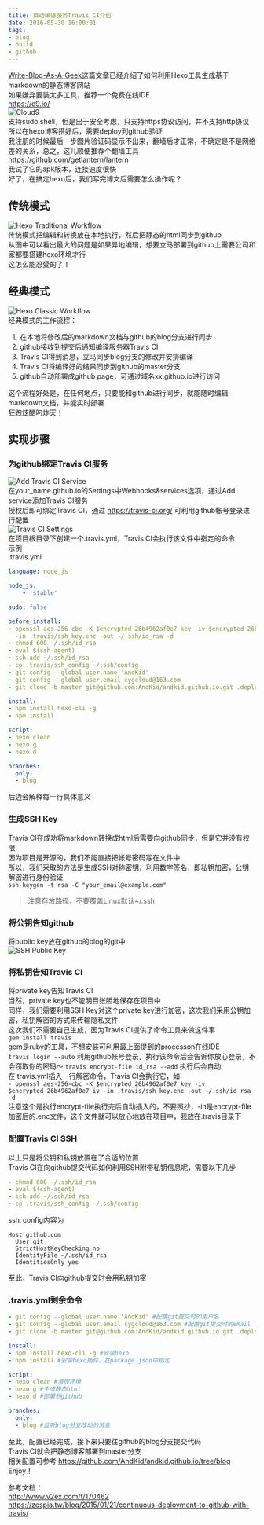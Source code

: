 ```yaml
---
title: 自动编译服务Travis CI介绍
date: 2016-05-30 16:00:01
tags:
- blog
- build
- github
---
```

[Write-Blog-As-A-Geek](https://andkid.github.io/2015/10/09/write-blog-as-a-geek/)这篇文章已经介绍了如何利用Hexo工具生成基于markdown的静态博客网站  
如果嫌弃要装太多工具，推荐一个免费在线IDE  
https://c9.io/  
![Cloud9](/uploads/cloud9.png)  
支持sudo shell，但是出于安全考虑，只支持https协议访问，并不支持http协议  
所以在hexo博客搭好后，需要deploy到github验证  
我注册的时候最后一步图片验证码显示不出来，翻墙后才正常，不确定是不是网络差的关系，总之，这儿顺便推荐个翻墙工具  
https://github.com/getlantern/lantern  
我试了它的apk版本，连接速度很快  
好了，在搞定hexo后，我们写完博文后需要怎么操作呢？
## 传统模式
![Hexo Traditional Workflow](/uploads/hexo_traditional_workflow.png)  
传统模式把编辑和转换放在本地执行，然后把静态的html同步到github  
从图中可以看出最大的问题是如果异地编辑，想要立马部署到github上需要公司和家都要搭建hexo环境才行  
这怎么能忍受的了！  

## 经典模式
![Hexo Classic Workflow](/uploads/hexo_classic_workflow.png)  
经典模式的工作流程：  
1. 在本地将修改后的markdown文档与github的blog分支进行同步
2. github接收到提交后通知编译服务器Travis CI
3. Travis CI得到消息，立马同步blog分支的修改并安排编译
4. Travis CI将编译好的结果同步到github的master分支
5. github自动部署成github page，可通过域名xx.github.io进行访问

这个流程好处是，在任何地点，只要能和github进行同步，就能随时编辑markdown文档，并能实时部署  
狂跩炫酷叼炸天！

## 实现步骤
### 为github绑定Travis CI服务
![Add Travis CI Service](/uploads/add_service.png)  
在your_name.github.io的Settings中Webhooks&services选项，通过Add service添加Travis CI服务  
授权后即可绑定Travis CI，通过 https://travis-ci.org/ 可利用github帐号登录进行配置  
![Travis CI Settings](/uploads/travis_settings.png)  
在项目根目录下创建一个.travis.yml，Travis CI会执行该文件中指定的命令  
示例  
.travis.yml
```yml
language: node_js

node_js:
    - 'stable'

sudo: false

before_install:
- openssl aes-256-cbc -K $encrypted_26b4962af0e7_key -iv $encrypted_26b4962af0e7_iv
  -in .travis/ssh_key.enc -out ~/.ssh/id_rsa -d
- chmod 600 ~/.ssh/id_rsa
- eval $(ssh-agent)
- ssh-add ~/.ssh/id_rsa
- cp .travis/ssh_config ~/.ssh/config
- git config --global user.name 'AndKid'
- git config --global user.email cygcloud@163.com
- git clone -b master git@github.com:AndKid/andkid.github.io.git .deploy_git

install:
- npm install hexo-cli -g
- npm install

script:
- hexo clean
- hexo g
- hexo d

branches:
  only:
  - blog

```
后边会解释每一行具体意义  
### 生成SSH Key
Travis CI在成功将markdown转换成html后需要向github同步，但是它并没有权限  
因为项目是开源的，我们不能直接把帐号密码写在文件中  
所以，我们采取的方法是生成SSH对称密钥，利用数字签名，即私钥加密，公钥解密进行身份验证  
`ssh-keygen -t rsa -C "your_email@example.com"`
> 注意存放路径，不要覆盖Linux默认~/.ssh  

### 将公钥告知github
将public key放在github的blog的git中  
![SSH Public Key](/uploads/ssh_public_key.png)  

### 将私钥告知Travis CI
将private key告知Travis CI  
当然，private key也不能明目张胆地保存在项目中  
同样，我们需要利用SSH Key对这个private key进行加密，这次我们采用公钥加密，私钥解密的方式来传输隐私文件  
这次我们不需要自己生成，因为Travis CI提供了命令工具来做这件事  
`gem install travis`  
gem是ruby的工具，不想安装可利用最上面提到的processon在线IDE  
`travis login --auto`
利用github帐号登录，执行该命令后会告诉你放心登录，不会窃取你的密码～
`travis encrypt-file id_rsa --add`
执行后会自动在.travis.yml插入一行解密命令，Travis CI会执行它，如  
`- openssl aes-256-cbc -K $encrypted_26b4962af0e7_key -iv $encrypted_26b4962af0e7_iv
  -in .travis/ssh_key.enc -out ~/.ssh/id_rsa -d`  
注意这个是执行encrypt-file执行完后自动插入的，不要照抄，-in是encrypt-file加密后的.enc文件，这个文件就可以放心地放在项目中，我放在.travis目录下  

### 配置Travis CI SSH
以上只是将公钥和私钥放置在了合适的位置  
Travis CI在向github提交代码如何利用SSH附带私钥信息呢，需要以下几步  
```yml
- chmod 600 ~/.ssh/id_rsa
- eval $(ssh-agent)
- ssh-add ~/.ssh/id_rsa
- cp .travis/ssh_config ~/.ssh/config
```
ssh_config内容为  
```
Host github.com
  User git
  StrictHostKeyChecking no
  IdentityFile ~/.ssh/id_rsa
  IdentitiesOnly yes
```
至此，Travis CI向github提交时会用私钥加密  

### .travis.yml剩余命令
```yml
- git config --global user.name 'AndKid' #配置git提交时的用户名
- git config --global user.email cygcloud@163.com #配置git提交时的email
- git clone -b master git@github.com:AndKid/andkid.github.io.git .deploy_git #将master分支clone到根目录，用于转换完成后merge并提交

install:
- npm install hexo-cli -g #安装hexo
- npm install #安装hexo插件，在package.json中指定

script:
- hexo clean #清理环境
- hexo g #生成静态html
- hexo d #部署到github

branches:
  only:
  - blog #监听blog分支改动的消息

```
至此，配置已经完成，接下来只要往github的blog分支提交代码  
Travis CI就会把静态博客部署到master分支  
相关配置可参考 https://github.com/AndKid/andkid.github.io/tree/blog  
Enjoy！

参考文档：  
http://www.v2ex.com/t/170462  
https://zespia.tw/blog/2015/01/21/continuous-deployment-to-github-with-travis/
